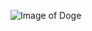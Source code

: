 ![Image of Doge](https://static.wikia.nocookie.net/dogelore/images/9/97/Doge.jpg/revision/latest/top-crop/width/360/height/450?cb=20190205113053)
